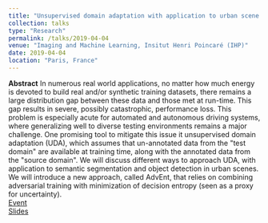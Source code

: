 ```yaml
---
title: "Unsupervised domain adaptation with application to urban scene analysis"
collection: talks
type: "Research"
permalink: /talks/2019-04-04
venue: "Imaging and Machine Learning, Insitut Henri Poincaré (IHP)"
date: 2019-04-04
location: "Paris, France"
---
```


**Abstract** In numerous real world applications, no matter how much energy is devoted to build real and/or synthetic training datasets, there remains a large distribution gap between these data and those met at run-time. This gap results in severe, possibly catastrophic, performance loss. This problem is especially acute for automated and autonomous driving systems, where generalizing well to diverse testing environments remains a major challenge. One promising tool to mitigate this issue it unsupervised domain adaptation (UDA), which assumes that un-annotated data from the "test domain" are available at training time, along with the annotated data from the "source domain". We will discuss different ways to approach UDA, with application to semantic segmentation and object detection in urban scenes. We will introduce a new approach, called AdvEnt, that relies on combining adversarial training with minimization of decision entropy (seen as a proxy for uncertainty).  
[Event](https://imaging-in-paris.github.io/semester2019/workshop3prog/)  
[Slides](https://imaging-in-paris.github.io/semester2019/slides/w3/Perez.pdf)  

